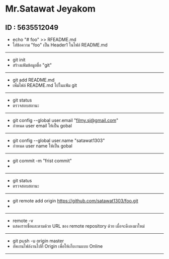 # Mr.Satawat  Jeyakom
## ID : 5635512049

* echo "# foo" >> RFEADME.md
* ใส่ข้อความ "foo" เป็น Header1 ในไฟล์ README.md
___
* git init
* สร้างแฟ้มข้อมูลชื่อ "git"
___
* git add README.md
* เพิ่มไฟล์ README.md ไปในแฟ้ม git
___
* git status
* ตรวจสอบสถานะ
___
* git config --global user.email "filmy.sj@gmail.com"
* กำหนด user email ให้เป็น gobal
___
* git config --global user.name "satawat1303"
* กำหนด user name ให้เป็น gobal
___
* git commit -m "frist commit"
* 
___
* git status
* ตรวจสอบสถานะ
___
* git remote add origin https://github.com/satawat1303/foo.git
* 
___
* remote -v
* แสดงรายชื่อและตามด้วย URL ของ remote repository ด้วย เผื่อจะดึงลงมาใหม่
___
* git push -u origin master
* อัพงานไฟล์งานไปที่ Origin เพื่อให้เก็บงานแบบ Online
___
